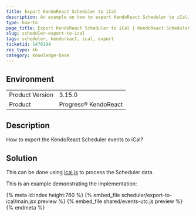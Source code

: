 ```yaml
---
title: Export KendoReact Scheduler to iCal
description: An example on how to export KendoReact Scheduler to iCal.
type: how-to
page_title: Export KendoReact Scheduler to iCal | KendoReact Scheduler
slug: scheduler-export-to-ical
tags: scheduler, kendoreact, ical, export
ticketid: 1470194
res_type: kb
category: knowledge-base
---
```


## Environment

<table>
	<tbody>
		<tr>
			<td>Product Version</td>
			<td>3.15.0</td>
		</tr>
		<tr>
			<td>Product</td>
			<td>Progress® KendoReact</td>
		</tr>
	</tbody>
</table>


## Description

How to export the KendoReact Scheduler events to iCal?

## Solution

This can be done using [ical.js](https://mozilla-comm.github.io/ical.js/) to process the Scheduler data.

This is an example demonstrating the implementation:

{% meta id:index height:760 %}
{% embed_file scheduler/export-to-ical/main.jsx preview %}
{% embed_file shared/events-utc.js preview %}
{% endmeta %}
